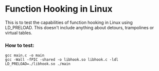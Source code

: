 Function Hooking in Linux
=========================

This is to test the capabilities of function hooking in Linux using LD_PRELOAD.
This doesn't include anything about detours, trampolines or virtual tables.

### How to test:

```
gcc main.c -o main
gcc -Wall -fPIC -shared -o libhook.so libhook.c -ldl
LD_PRELOAD=./libhook.so ./main

```

